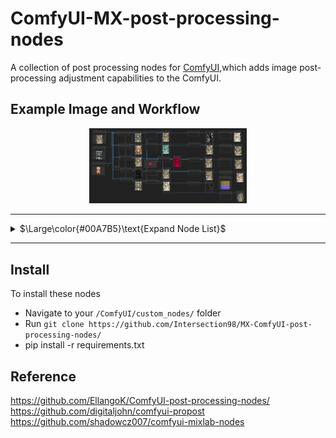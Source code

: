 #  ComfyUI-MX-post-processing-nodes

A collection of post processing nodes for [ComfyUI](https://github.com/comfyanonymous/ComfyUI),which adds image post-processing adjustment capabilities to the ComfyUI.

## Example Image and Workflow

<p align="center">
  <img src="examples/MX_postprocessing_example.jpg" width="50%" />
 
</p>



---

<details>
	<summary>$\Large\color{#00A7B5}\text{Expand Node List}$</summary>

<br/>

 - MX_Blend: Blends two images using arithmetic operations like add,multiply, overlay, darken,lighten.......
 - MX_AlphaBlend: Blends two images alpha mask
 - MX_Blur: Applies a Gaussian blur to the input image, softening the details
 - MX_Canny: Creates a mask using canny edge detection  
 - MX_Color:Matchs color from another image  
 - MX_Chromatic Aberration: Shifts the color channels in an image, creating a glitch aesthetic
 - MX_ColorCorrect: Adjusts the color balance, temperature, hue, brightness, contrast, saturation, and gamma of an image
 - MX_ColorTint: Applies a customizable tint to the input image, with various color modes such as sepia, RGB, CMY and several composite colors
 - MX_Noise:Adds noise to image  
 - MX_Glow: Applies a blur with a specified radius and then blends it with the original image. Creates a nice glowing effect.
 - MX_HSVThresholdMask: Creates a mask by thresholding HSV (hue, saturation, and value) channels
 - MX_KuwaharaBlur(Cartoon):Applies an edge preserving blur, creating a more realistic blur than Gaussian.
 - MX_Pixelize: Applies a pixelization effect, simulating the reducing of resolution
 - MX_Posterize: Set and dither the amount of colors in an image from 0-256, reducing color information
 - MX_Sharpen: Enhances the details in an image by applying a sharpening filter
 - MX_SineWave: Runs a sine wave through the image, making it appear squiggly
 - MX_Solarize: Inverts image colors based on a threshold for a striking, high-contrast effect
 - "MX_LensBokeh": LensBokeh effect  
 - "MX_LensOpticAxis": LensOpticAxis effect  
 - "MX_LensZoomBurst": LensZoomBurst effect  
 - "MX_LUT":Adds LUT to image  
 - MX_Vignette: Applies a vignette effect, putting the corners of the image in shadow



</details>

---

## Install

To install these nodes 

  - Navigate to your `/ComfyUI/custom_nodes/` folder
  - Run `git clone https://github.com/Intersection98/MX-ComfyUI-post-processing-nodes/`
  - pip install -r requirements.txt



## Reference
  https://github.com/EllangoK/ComfyUI-post-processing-nodes/  
  https://github.com/digitaljohn/comfyui-propost  
  https://github.com/shadowcz007/comfyui-mixlab-nodes  

